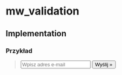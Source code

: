 mw_validation
=============

Implementation
-------------

### Przykład ###
><form id="main_form">
>   <section class="step" data-step="1">
>       <input type="text" id="email" data-validation="email, top" placeholder="Wpisz adres e-mail"/>
>       <input type="button" value="Wyślij &raquo;" />
>   </section>
>   <section class="step" ata-step="2" style="display:none;">
>        Dziękujemy
>   </section>
></form>
